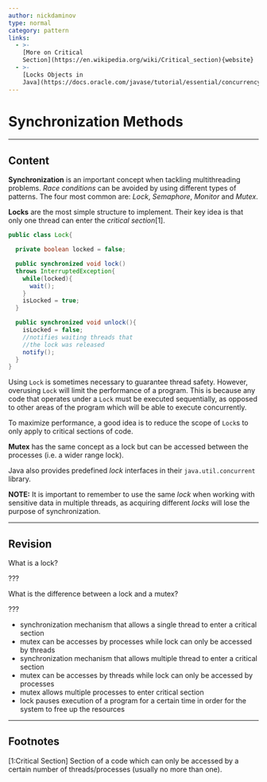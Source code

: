 ```yaml
---
author: nickdaminov
type: normal
category: pattern
links:
  - >-
    [More on Critical
    Section](https://en.wikipedia.org/wiki/Critical_section){website}
  - >-
    [Locks Objects in
    Java](https://docs.oracle.com/javase/tutorial/essential/concurrency/newlocks.html){website}
---
```


# Synchronization Methods


---

## Content

**Synchronization** is an important concept when tackling multithreading problems. *Race conditions* can be avoided by using different types of patterns. The four most common are: *Lock*, *Semaphore*, *Monitor* and *Mutex*.

**Locks** are the most simple structure to implement. Their key idea is that only one thread can enter the *critical section*[1].

```java
public class Lock{

  private boolean locked = false;

  public synchronized void lock()
  throws InterruptedException{
    while(locked){
      wait();
    }
    isLocked = true;
  }

  public synchronized void unlock(){
    isLocked = false;
    //notifies waiting threads that
    //the lock was released
    notify();
  }
}
```

Using `Lock` is sometimes necessary to guarantee thread safety. However, overusing `Lock` will limit the performance of a program. This is because any code that operates under a `Lock` must be executed sequentially, as opposed to other areas of the program which will be able to execute concurrently.

To maximize performance, a good idea is to reduce the scope of `Lock`s to only apply to critical sections of code.

**Mutex** has the same concept as a lock but can be accessed between the processes (i.e. a wider range lock).

Java also provides predefined *lock* interfaces in their `java.util.concurrent` library.

**NOTE:** It is important to remember to use the same *lock* when working with sensitive data in multiple threads, as acquiring different *locks* will lose the purpose of synchronization.


---

## Revision

What is a lock?

???

What is the difference between a lock and a mutex?

???

- synchronization mechanism that allows a single thread to enter a critical section
- mutex can be accesses by processes while lock can only be accessed by threads
- synchronization mechanism that allows multiple thread to enter a critical section
- mutex can be accesses by threads while lock can only be accessed by processes
- mutex allows multiple processes to enter critical section
- lock pauses execution of a program for a certain time in order for the system to free up the resources


---

## Footnotes

[1:Critical Section]
Section of a code which can only be accessed by a certain number of threads/processes (usually no more than one).
